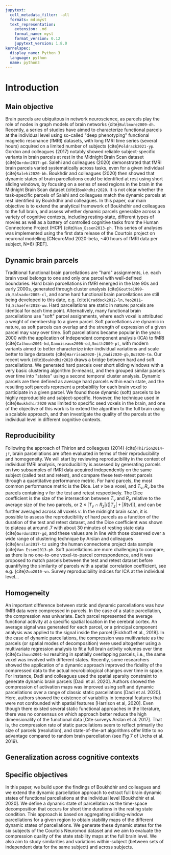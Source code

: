 ```yaml
---
jupytext:
  cell_metadata_filter: -all
  formats: md:myst
  text_representation:
    extension: .md
    format_name: myst
    format_version: 0.12
    jupytext_version: 1.8.0
kernelspec:
  display_name: Python 3
  language: python
  name: python3
---
```


# Introduction  

## Main objective
Brain parcels are ubiquitous in network neuroscience, as parcels play the role of nodes in graph models of brain networks {cite}`Bullmore2009-dh`. Recently, a series of studies have aimed to characterize functional parcels at the individual level using so-called "deep phenotyping" functional magnetic resonance (fMRI) datasets, with long fMRI time series (several hours) acquired on a limited number of subjects {cite}`Poldrack2021-yp`. Gordon and colleagues (2017) notably showed reliable subject-specific variants in brain parcels at rest in the Midnight Brain Scan dataset {cite}`Gordon2017-gd`. Salehi and colleagues (2020) demonstrated that fMRI brain parcels varied systematically across tasks, even for a given individual {cite}`Salehi2020-bh`. Boukhdir and colleagues (2020) then showed that dynamic states of brain parcellations could be identified at rest using short sliding windows, by focusing on a series of seed regions in the brain in the Midnight Brain Scan dataset {cite}`Boukhdhir2020`. It is not clear whether the task-specific parcels of Salehi and colleagues match the dynamic parcels at rest identified by Boukhdhir and colleagues. In this paper, our main objective is to extend the analytical framework of Boukhdhir and colleagues to the full brain, and assess whether dynamic parcels generalize across a variety of cognitive contexts, including resting-state, different types of movies as well as a battery of controlled cognitive tasks from the Human Connectome Project (HCP) {cite}`Van_Essen2013-ph`. This series of analyses was implemented using the first data release of the Courtois project on neuronal modelling (CNeuroMod 2020-beta, ~40 hours of fMRI data per subject, N=6) [REF].

## Dynamic brain parcels
Traditional functional brain parcellations are "hard" assignments, i.e. each brain voxel belongs to one and only one parcel with well-defined boundaries. Hard brain parcellations in fMRI emerged in the late 90s and early 2000s, generated through cluster analysis {cite}`Goutte1999-zb,Salvador2005-cl`, and some hard functional brain parcellations are still being developed to this date, e.g. {cite}`Craddock2012-ln,Yeo2011-fd,Schaefer2018-ww`. Hard parcellations are static in nature: parcels are identical for each time point. Alternatively, many functional brain parcellations use "soft" parcel assignments, where each voxel is attributed a weight of membership to a given parcel. Soft parcellations are dynamic in nature, as soft parcels can overlap and the strength of expression of a given parcel may vary over time. Soft parcellations became popular in the years 2000 with the application of Independent component analysis (ICA) to fMRI {cite}`Calhoun2001-kd,Damoiseaux2006-od,Smith2009-pt`, with modern variants aimed to better characterize inter-individual variations and scale better to large datasets {cite}`Harrison2020-jk,Dadi2020-gb,Du2020-tm`. Our recent work {cite}`Boukhdhir2020` draws a bridge between hard and soft parcellations. We generated hard parcels over short sliding windows with a very basic clustering algorithm (k-means), and then grouped similar parcels over time into "states" using a second temporal cluster analysis. Dynamic parcels are then defined as average hard parcels within each state, and the resulting soft parcels represent a probability for each brain voxel to participate in a given parcel. We found those dynamic (soft) parcels to be highly reproducible and subject-specific. However, the technique used in {cite}`Boukhdhir2020` was limited to specific seed voxels in the brain, and one of the objective of this work is to extend the algorithm to the full brain using a scalable approach, and then investigate the quality of the parcels at the individual level in different cognitive contexts.

## Reproducibility
Following the approach of Thirion and colleagues (2014) {cite}`Thirion2014-jf`, brain parcellations are often evaluated in terms of their reproducibility and homogeneity. We will start by reviewing reproducibility in the context of individual fMRI analysis, reproducibility is assessed by generating parcels on two subsamples of fMRI data acquired independently on the same subject (called test and retest), and compare these test-retest parcels through a quantitative performance metric. For hard parcels, the most common performance metric is the Dice. Let $v$ be a voxel, and $T_v, R_v$ be the parcels containing $v$ for the test and retest respectively. The Dice coefficient is the size of the intersection between $T_v$ and $R_v$ relative to the average size of the two parcels, or $2\times |T_v \cap R_z|/(|T_z| + |R(v)|)$, and can be further averaged across all voxels $v$. In the midnight brain scan, it is possible to assess the reproducibility of hard parcels as a function of the duration of the test and retest dataset, and the Dice coefficient was shown to plateau at around .7 with about 30 minutes of resting state data {cite}`Gordon2017-gd`, and these values are in line with those observed over a wide range of clustering technique by Arslan and colleagues {cite}`Arslan2017-tz` using the human connectome project data sample {cite}`Van_Essen2013-ph`. Soft parcellations are more challenging to compare, as there is no one-to-one voxel-to-parcel correspondence, and it was proposed to match parcels between the test and retest dataset before quantifying the similarity of parcels with a spatial correlation coefficient, see e.g. {cite}`Zuo2010-vn`. Survey reproducibility indices for ICA at the individual level...

## Homogeneity
An important difference between static and dynamic parcellations was how fMRI data were compressed in parcels. In the case of a static parcellation, the compression was univariate. Each parcel represented the average functional activity at a specific spatial location in the cerebral cortex. An average signal was generated for each parcel, or a principal component analysis was applied to the signal inside the parcel [Eickhoff et al., 2018]. In the case of dynamic parcellations, the compression was multivariate as the parcels (or spatial modes of decomposition) were used altogether using a multivariate regression analysis to fit a full brain activity volumes over time {cite}`Calhoun2001-kd` resulting in spatially overlapping parcels, i.e., the same voxel was involved with different states. Recently, some researchers showed the application of a dynamic approach improved the fidelity of the compressed data to the actual neurobiological changes over time in space. For instance, Dadi and colleagues used the spatial sparsity constraint to generate dynamic brain parcels [Dadi et al. 2020]. Authors showed the compression of activation maps was improved using soft and dynamic parcellations over a range of classic static parcellations [Dadi et al. 2020]. Here, authors showed the existence of variability in temporal features that were not confounded with spatial features [Harrison et al,  2020]. Even though there existed several static functional approaches in the literature, there was no consensus on which approach better reduce the high dimensionality of the functional data [Cite surveys Arslan et al. 2017]. That is, the compression rate of static parcellations seem to reflect primarily the size of parcels (resolution), and state-of-the-art algorithms offer little to no advantage compared to random brain parcellation (see Fig 7 of Urchs et al. 2019).

## Generalization across cognitive contexts

## Specific objectives
In this paper, we build upon the findings of Boukhdhir and colleagues and we extend the dynamic parcellation approach to extract full brain dynamic states of functional parcellations at the individual level [Boukhdhir et al. 2020]. We define a dynamic state of parcellation as the time-space decomposition that occurs for short time durations in the resting state condition. This approach is based on aggregating sliding-window parcellations for a given region to obtain stability maps of the different dynamic states of parcellations. We generate these dynamic states for the six subjects of the Courtois Neuromod dataset and we aim to evaluate the compression quality of the state stability maps at the full brain level. We also aim to study similarities and variations within-subject (between sets of independent data for the same subject) and across subjects.   

